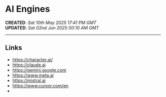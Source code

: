 # AI Engines

**CREATED**: *Sat 10th May 2025 17:41 PM GMT*  
**UPDATED**: *Sat 02nd Jun 2025 00:10 AM GMT*   

-----

## Links

- https://character.ai/     
- https://claude.ai  
- https://gemini.google.com  
- https://www.meta.ai  
- https://mistral.ai
- https://www.cursor.com/en
- 
  
